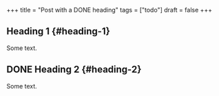+++
title = "Post with a DONE heading"
tags = ["todo"]
draft = false
+++

## Heading 1 {#heading-1}

Some text.


## <span class="todo DONE_">DONE </span> Heading 2 {#heading-2}

Some text.
